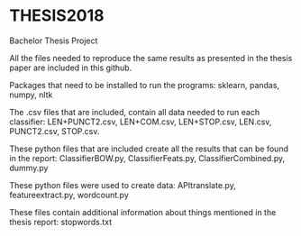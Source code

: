 # THESIS2018
Bachelor Thesis Project

All the files needed to reproduce the same results as presented in the thesis paper are included in this github. 

Packages that need to be installed to run the programs: sklearn, pandas, numpy, nltk

The .csv files that are included, contain all data needed to run each classifier: 
LEN+PUNCT2.csv, LEN+COM.csv, LEN+STOP.csv, LEN.csv, PUNCT2.csv, STOP.csv. 

These python files that are included create all the results that can be found in the report:
ClassifierBOW.py, ClassifierFeats.py, ClassifierCombined.py, dummy.py

These python files were used to create data:
APItranslate.py, featureextract.py, wordcount.py 

These files contain additional information about things mentioned in the thesis report:
stopwords.txt


